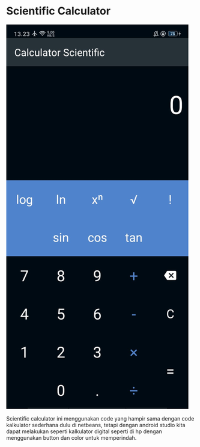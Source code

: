 # Scientific Calculator

![Alt Text](https://github.com/Tio304/Scientific/blob/master/WhatsApp%20Image%202020-10-23%20at%2013.24.39.jpeg)

Scientific calculator ini menggunakan code yang hampir sama dengan code kalkulator sederhana dulu di netbeans, tetapi dengan android studio kita dapat melakukan seperti kalkulator digital seperti di hp dengan menggunakan button dan color untuk memperindah.
